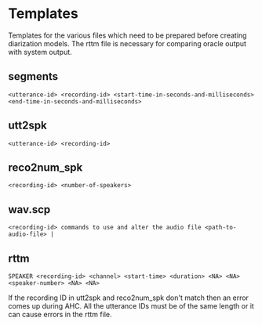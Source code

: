 # Templates

Templates for the various files which need to be prepared before creating diarization models. The rttm file is necessary for comparing oracle output with system output.

## segments
`<utterance-id> <recording-id> <start-time-in-seconds-and-milliseconds> <end-time-in-seconds-and-milliseconds>`

## utt2spk
`<utterance-id> <recording-id>`

## reco2num_spk
`<recording-id> <number-of-speakers>`

## wav.scp
`<recording-id> commands to use and alter the audio file <path-to-audio-file> |`

## rttm
`SPEAKER <recording-id> <channel> <start-time> <duration> <NA> <NA> <speaker-number> <NA> <NA>`

If the recording ID in utt2spk and reco2num_spk don't match then an error comes up during AHC. All the utterance IDs must be of the same length or it can cause errors in the rttm file.
